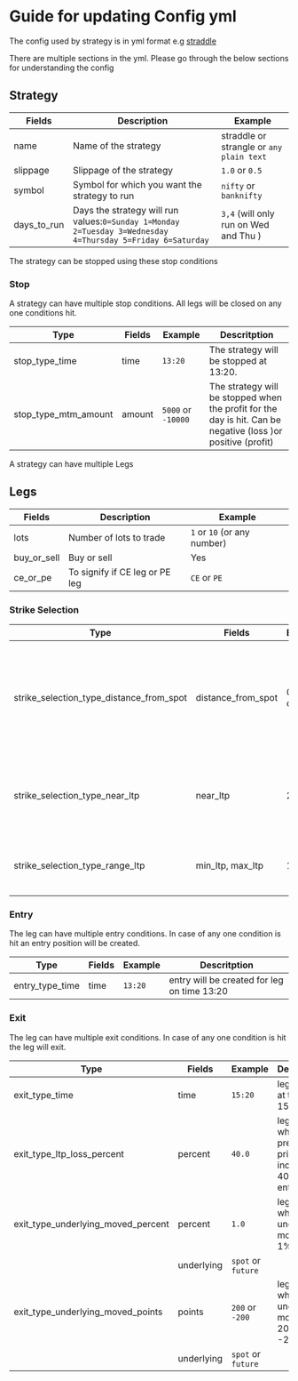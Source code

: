 # **Guide for updating Config yml**

The config used by strategy is in yml format e.g [straddle](./straddle.yml)

There are multiple sections in the yml. Please go through the below sections for understanding the config

## Strategy

| Fields | Description| Example |
| ------ | --------------| ---------------|
| name  | Name of the strategy | straddle or strangle or `any plain text` |
| slippage | Slippage of the strategy | `1.0` or `0.5` |
| symbol | Symbol for which you want the strategy to run |  `nifty` or `banknifty` |
| days_to_run | Days the strategy will run values:`0=Sunday 1=Monday 2=Tuesday 3=Wednesday 4=Thursday 5=Friday 6=Saturday` | `3,4` (will only run on Wed and Thu )

The strategy can be stopped using these stop conditions

### Stop

A strategy can have multiple stop conditions. All legs will be closed on any one conditions hit.

| Type | Fields | Example | Descritption |
| ----- | ----------- | ----------- | ------------ |
| stop_type_time | time | `13:20` | The strategy will be stopped at 13:20. |
| stop_type_mtm_amount | amount | `5000` or `-10000` | The strategy will be stopped when the profit for the day is hit. Can be negative (loss )or positive (profit)|

A strategy can have multiple Legs

## Legs

| Fields | Description| Example |
| ------ | --------------| ---------------|
| lots  | Number of lots to trade | `1` or `10` (or any number) |
| buy_or_sell | Buy or sell  | Yes | `buy` or `sell`|
| ce_or_pe | To signify if CE leg or PE leg  | `CE` or `PE` |

### Strike Selection

| Type | Fields | Example | Descritption |
| ----- | ----------- | ----------- | ------------ |
| strike_selection_type_distance_from_spot | distance_from_spot | 0 or 200 or 150 | Please make sure for nifty it should be in multiple of 50 and for banknifty multiple of 100. Note 0 signifies ATM |
| strike_selection_type_near_ltp | near_ltp | 25 | strategy will find next strike available whose premium is less than 25 |
| strike_selection_type_range_ltp | min_ltp, max_ltp | 10, 15 | strike with premium between (10, 15) will be selected |

### Entry

The leg can have multiple entry conditions. In case of any one condition is hit an entry position will be created.

| Type | Fields | Example | Descritption |
| ----- | ----------- | ----------- | ------------ |
| entry_type_time | time | `13:20` | entry will be created for leg on time 13:20 |

### Exit

The leg can have multiple exit conditions. In case of any one condition is hit the leg will exit.

| Type | Fields | Example | Descritption |
| ----- | ----------- | ----------- | ------------ |
| exit_type_time | time | `15:20` | leg will exit at time 15:20 |
| exit_type_ltp_loss_percent | percent | `40.0` | leg will exit when premium price will increase by 40% from entry price |
| exit_type_underlying_moved_percent | percent | `1.0` | leg will exit when underlying moves by 1% |
|  | underlying | `spot` or `future` |  |
| exit_type_underlying_moved_points | points | `200` or `-200` | leg will exit when underlying moves by 200 or -200 |
|  | underlying | `spot` or `future` |  |
